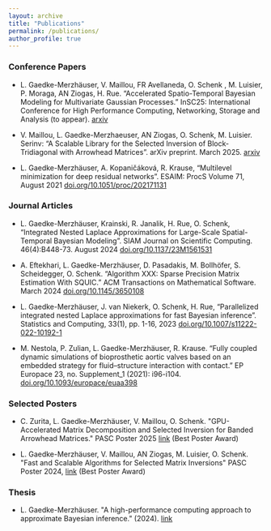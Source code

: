 ```yaml
---
layout: archive
title: "Publications"
permalink: /publications/
author_profile: true
---
```


### Conference Papers

- L. Gaedke-Merzhäuser, V. Maillou, FR Avellaneda, O. Schenk , M. Luisier, P. Moraga, AN Ziogas, H. Rue. “Accelerated Spatio-Temporal Bayesian Modeling for Multivariate Gaussian Processes.” InSC25: International Conference for High Performance Computing, Networking, Storage and Analysis (to appear). [arxiv](https://arxiv.org/abs/2507.06938)

- V. Maillou, L. Gaedke-Merzhaeuser, AN Ziogas, O. Schenk, M. Luisier. Serinv: “A Scalable Library for the Selected Inversion of Block-Tridiagonal with Arrowhead Matrices”. arXiv preprint. March 2025. [arxiv](https://arxiv.org/abs/2503.17528)

- L. Gaedke-Merzhäuser, A. Kopaničáková, R. Krause, “Multilevel minimization for deep residual networks”. ESAIM: ProcS Volume 71, August 2021 [doi.org/10.1051/proc/202171131](https://doi.org/10.1051/proc/202171131)

### Journal Articles 

- L. Gaedke-Merzhäuser, Krainski, R. Janalik, H. Rue, O. Schenk, “Integrated Nested Laplace Approximations for Large-Scale Spatial-Temporal Bayesian Modeling”. SIAM Journal on Scientific Computing. 46(4):B448-73. August 2024 [doi.org/10.1137/23M1561531](https://doi.org/10.1137/23M1561531)

- A. Eftekhari, L. Gaedke-Merzhäuser, D. Pasadakis, M. Bollhöfer, S. Scheidegger, O. Schenk. “Algorithm XXX: Sparse Precision Matrix Estimation With SQUIC.” ACM Transactions on Mathematical Software. March 2024 [doi.org/10.1145/3650108](https://doi.org/10.1145/3650108)

- L. Gaedke-Merzhäuser, J. van Niekerk, O. Schenk, H. Rue, “Parallelized integrated nested Laplace approximations for fast Bayesian inference”. Statistics and Computing, 33(1), pp. 1-16, 2023 [doi.org/10.1007/s11222-022-10192-1](https://doi.org/10.1007/s11222-022-10192-1)

- M. Nestola, P. Zulian, L. Gaedke-Merzhäuser, R. Krause. “Fully coupled dynamic simulations of bioprosthetic aortic valves based on an embedded strategy for fluid–structure interaction with contact.” EP Europace 23, no. Supplement_1 (2021): i96-i104. [doi.org/10.1093/europace/euaa398](https://doi.org/10.1093/europace/euaa398)


### Selected Posters

- C. Zurita, L. Gaedke-Merzhäuser, V. Maillou, O. Schenk. "GPU-Accelerated Matrix Decomposition and Selected Inversion for Banded Arrowhead Matrices." PASC Poster 2025 [link](https://pasc25.pasc-conference.org/presentation/?id=pos146&sess=sess149) (Best Poster Award)


- L. Gaedke-Merzhäuser, V. Maillou, AN Ziogas, M. Luisier, O. Schenk. "Fast and Scalable Algorithms for Selected Matrix Inversions" PASC Poster 2024, [link](https://pasc24.pasc-conference.org/presentation/?id=pos105&sess=sess156) (Best Poster Award)

### Thesis 

- L. Gaedke-Merzhäuser. "A high-performance computing approach to approximate Bayesian inference." (2024). [link](https://sonar.ch/global/documents/328886)

